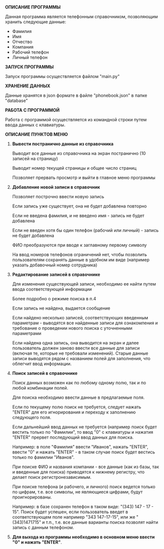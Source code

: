 **ОПИСАНИЕ ПРОГРАММЫ**

Данная программа является телефонным справочником, позволяющим хранить следующие данные:
- Фамилия
- Имя
- Отчество
- Компания
- Рабочий телефон
- Личный телефон

**ЗАПУСК ПРОГРАММЫ**

Запуск программы осуществляется файлом "main.py"

**ХРАНЕНИЕ ДАННЫХ**

Данные хранятся в json формате в файле "phonebook.json" в папке "database"

**РАБОТА С ПРОГРАММОЙ**

Работа с программой осуществляется из командной строки путем ввода данных с клавиатуры.

**ОПИСАНИЕ ПУНКТОВ МЕНЮ**

1. **Вывести постранично данные из справочника**
   
   Выводит все данные из справочника на экран постранично (10 записей на страницу)
   
   
   Выводит номер текущей страницы и общее число страниц
   
   
   Позволяет прервать просмотр и выйти в главное меню программы
   
2. **Добавление новой записи в справочник**
   
   Позволяет построчно ввести новую запись
   
   
   Если запись уже существует, она не будет добавлена повторно
   
   
   Если не введена фамилия, и не введено имя - запись не будет добавлена
   
   
   Если не введен хотя бы один телефон (рабочий или личный) - запись не будет добавлена
   
   
   ФИО преобразуются при вводе к заглавному первому символу
   
   
   На ввод номеров телефонов ограничений нет, чтобы позволить пользователям сохранять данные в удобном им виде (например указать добавочный номер сотрудника)

3. **Редактирование записей в справочнике**
   
   Для изменения существующей записи, необходимо ее найти путем ввода соответствующей информации
   
   
   Более подробно о режиме поиска в п.4
   
   
   Если запись не найдена, выдается сообщение
   
   
   Если найдено несколько записей, соответствующих введенным параметрам - выводятся все  найденные записи для ознакомления и требование о проведении нового поиска с уточненными параметрами

   
   Если найдена одна запись, она выводится на экран и далее пользователь должен заново ввести все данные для записи (включая те, которые не требовали изменений). Старые данные записи выводятся рядом с названием полей для заполнения, что облегчит ввод информации.

4. **Поиск записей в справочнике**
   
   Поиск данных возможен как по любому одному полю, так и по любой комбинации полей.

   
   Для поиска необходимо ввести данные в предлагаемые поля.

   
   Если по текущему полю поиск не требуется, следует нажать "ENTER" для его игнорирования и переходу к заполнению следующего поля.

   
   Если дальнейший ввод данных не требуется (например поиск будет вестить только по "Фамилии", то ввод "0" с клавиатуры и нажатия "ENTER" прервет последующий ввод данных для поиска.

   
   Например: в поле "Фамилия" ввести "Иванов", нажать "ENTER", ввести "0" и нажать "ENTER" - в таком случае поиск будет вестись только по фамилии "Иванов".

   
   При поиске ФИО и названия компании - все данные (как из базы, так и введенные для поиска) приводятся к нижнему регистру, что делает поиск регистронезависимым.

   
   При поиске телефона (и рабочего, и личного) поиск ведется только по цифрам, т.е. все символы, не являющиеся цифрами, будут проигнорированы.

   
   Например: в базе сохранен телефон в таком виде: "(343) 147 - 17 - 15". Поиск будет успешен, если пользователь введет в соответствующем поле например "343 147-17-15", или же "(343)1471715" и т.п., т.е. все данные варианты поиска позволят найти запись с данным телефоном.
   
5. **Для выхода из программы необходимо в основном меню ввести "0" и нажать "ENTER"**. 
